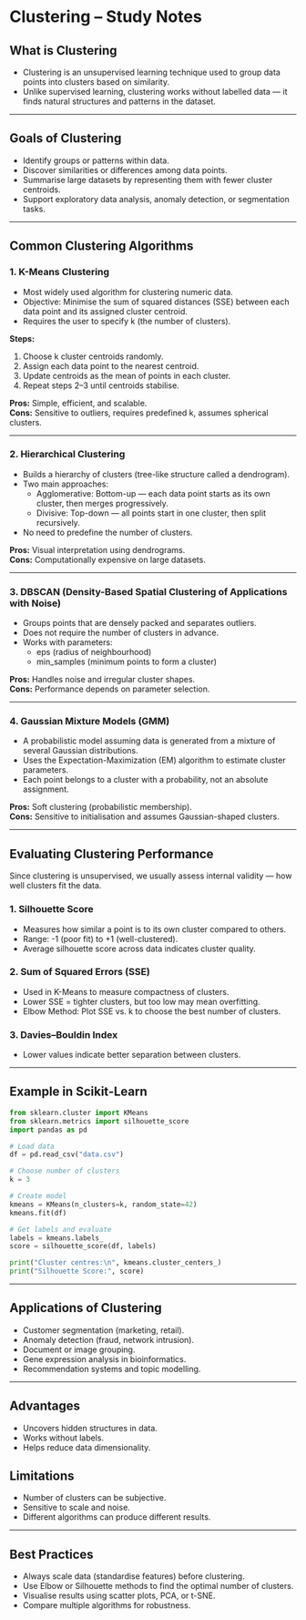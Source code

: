 # Clustering – Study Notes

## What is Clustering
- Clustering is an unsupervised learning technique used to group data points into clusters based on similarity.  
- Unlike supervised learning, clustering works without labelled data — it finds natural structures and patterns in the dataset.

---

## Goals of Clustering
- Identify groups or patterns within data.  
- Discover similarities or differences among data points.  
- Summarise large datasets by representing them with fewer cluster centroids.  
- Support exploratory data analysis, anomaly detection, or segmentation tasks.

---

## Common Clustering Algorithms

### 1. K-Means Clustering
- Most widely used algorithm for clustering numeric data.  
- Objective: Minimise the sum of squared distances (SSE) between each data point and its assigned cluster centroid.  
- Requires the user to specify k (the number of clusters).  

**Steps:**
1. Choose k cluster centroids randomly.  
2. Assign each data point to the nearest centroid.  
3. Update centroids as the mean of points in each cluster.  
4. Repeat steps 2–3 until centroids stabilise.

**Pros:** Simple, efficient, and scalable.  
**Cons:** Sensitive to outliers, requires predefined k, assumes spherical clusters.

---

### 2. Hierarchical Clustering
- Builds a hierarchy of clusters (tree-like structure called a dendrogram).  
- Two main approaches:  
  - Agglomerative: Bottom-up — each data point starts as its own cluster, then merges progressively.  
  - Divisive: Top-down — all points start in one cluster, then split recursively.  
- No need to predefine the number of clusters.

**Pros:** Visual interpretation using dendrograms.  
**Cons:** Computationally expensive on large datasets.

---

### 3. DBSCAN (Density-Based Spatial Clustering of Applications with Noise)
- Groups points that are densely packed and separates outliers.  
- Does not require the number of clusters in advance.  
- Works with parameters:
  - eps (radius of neighbourhood)
  - min_samples (minimum points to form a cluster)

**Pros:** Handles noise and irregular cluster shapes.  
**Cons:** Performance depends on parameter selection.

---

### 4. Gaussian Mixture Models (GMM)
- A probabilistic model assuming data is generated from a mixture of several Gaussian distributions.  
- Uses the Expectation-Maximization (EM) algorithm to estimate cluster parameters.  
- Each point belongs to a cluster with a probability, not an absolute assignment.

**Pros:** Soft clustering (probabilistic membership).  
**Cons:** Sensitive to initialisation and assumes Gaussian-shaped clusters.

---

## Evaluating Clustering Performance

Since clustering is unsupervised, we usually assess internal validity — how well clusters fit the data.

### 1. Silhouette Score
- Measures how similar a point is to its own cluster compared to others.  
- Range: -1 (poor fit) to +1 (well-clustered).  
- Average silhouette score across data indicates cluster quality.

### 2. Sum of Squared Errors (SSE)
- Used in K-Means to measure compactness of clusters.  
- Lower SSE = tighter clusters, but too low may mean overfitting.  
- Elbow Method: Plot SSE vs. k to choose the best number of clusters.

### 3. Davies–Bouldin Index
- Lower values indicate better separation between clusters.

---

## Example in Scikit-Learn

```python
from sklearn.cluster import KMeans
from sklearn.metrics import silhouette_score
import pandas as pd

# Load data
df = pd.read_csv("data.csv")

# Choose number of clusters
k = 3

# Create model
kmeans = KMeans(n_clusters=k, random_state=42)
kmeans.fit(df)

# Get labels and evaluate
labels = kmeans.labels_
score = silhouette_score(df, labels)

print("Cluster centres:\n", kmeans.cluster_centers_)
print("Silhouette Score:", score)
```

---

## Applications of Clustering
- Customer segmentation (marketing, retail).  
- Anomaly detection (fraud, network intrusion).  
- Document or image grouping.  
- Gene expression analysis in bioinformatics.  
- Recommendation systems and topic modelling.

---

## Advantages
- Uncovers hidden structures in data.  
- Works without labels.  
- Helps reduce data dimensionality.  

## Limitations
- Number of clusters can be subjective.  
- Sensitive to scale and noise.  
- Different algorithms can produce different results.  

---

## Best Practices
- Always scale data (standardise features) before clustering.  
- Use Elbow or Silhouette methods to find the optimal number of clusters.  
- Visualise results using scatter plots, PCA, or t-SNE.  
- Compare multiple algorithms for robustness.
